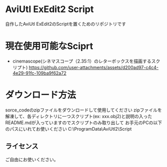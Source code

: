 # AviUtl ExEdit2 Script
自作したAviUtl ExEdit2のScriptを置くためのリポジトリです

# 現在使用可能なSciprt
- cinemascope(シネマスコープ（2.35:1）のレターボックスを描画するスクリプト)
https://github.com/user-attachments/assets/d200ad97-c4c4-4e29-91fc-109ba9f62a72

# ダウンロード方法
sorce_codeのzipファイルをダウンロードして使用してください
zipファイルを解凍して、各ディレクトリに一つスクリプト(ex: xxx.obj2)と説明の入ったREADME.mdが入っていますのでスクリプトのみ取り出して
お手元のPCの以下のパスにいれてお使いください
C:\ProgramData\AviUtl2\Script


## ライセンス
ご自由にお使いください。

